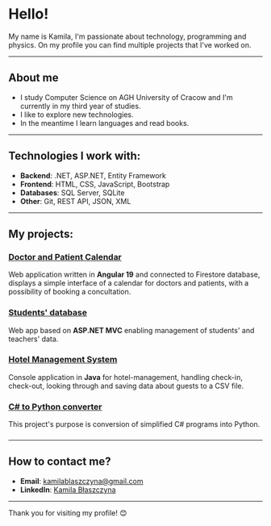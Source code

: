 # Hello! 

My name is Kamila, I'm passionate about technology, programming and physics. On my profile you can find multiple projects that I've worked on.

---

## About me

-  I study Computer Science on AGH University of Cracow and I'm currently in my third year of studies.
-  I like to explore new technologies.
-  In the meantime I learn languages and read books.

---

## Technologies I work with:

- **Backend**: .NET, ASP.NET, Entity Framework  
- **Frontend**: HTML, CSS, JavaScript, Bootstrap  
- **Databases**: SQL Server, SQLite  
- **Other**: Git, REST API, JSON, XML  

---

## My projects:

### [Doctor and Patient Calendar](https://github.com/kamilabla/Konsultacje-lekarskie)
Web application written in **Angular 19** and connected to Firestore database, displays a simple interface of a calendar for doctors and patients, with a possibility of booking a concultation.  

### [Students' database](https://github.com/kamilabla/projekt_baza_studentow)  
Web app based on **ASP.NET MVC** enabling management of students' and teachers' data.

### [Hotel Management System](https://github.com/kamilabla/hotel-management-system)
Console application in **Java** for hotel-management, handling check-in, check-out, looking through and saving data about guests to a CSV file.

### [C# to Python converter](https://github.com/kingaa1/KonwerterCs-Python)<br/>
This project's purpose is conversion of simplified C# programs into Python.

### 

---


## How to contact me?

- **Email**: kamilablaszczyna@gmail.com
- **LinkedIn**: [Kamila Błaszczyna](https://www.linkedin.com/in/kamila-b%C5%82aszczyna-9690432b5/)
 

---

Thank you for visiting my profile! 😊
